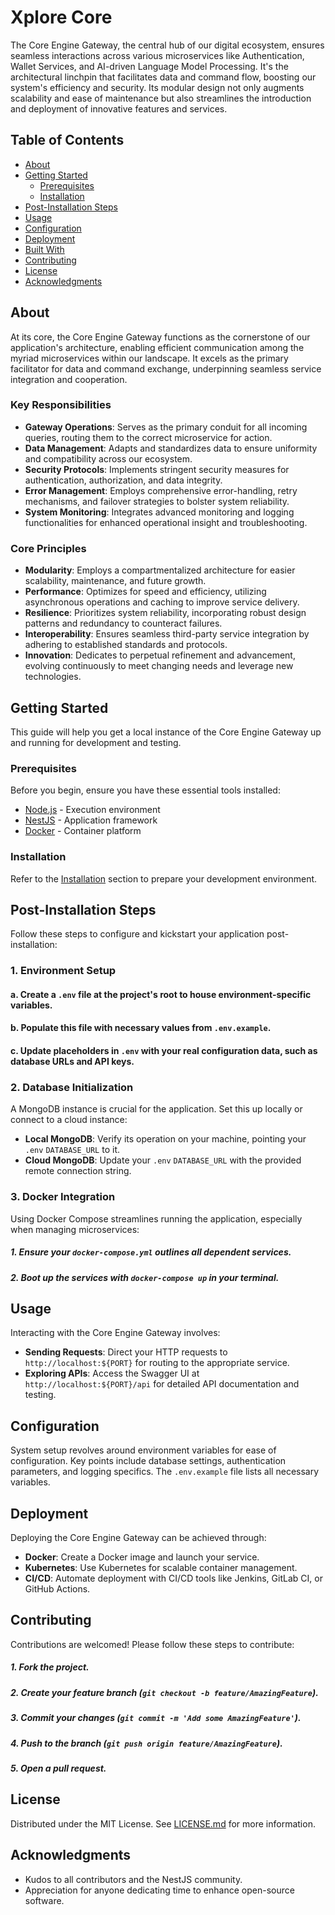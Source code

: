 # Xplore Core

The Core Engine Gateway, the central hub of our digital ecosystem, ensures seamless interactions across various microservices like Authentication, Wallet Services, and AI-driven Language Model Processing. It's the architectural linchpin that facilitates data and command flow, boosting our system's efficiency and security. Its modular design not only augments scalability and ease of maintenance but also streamlines the introduction and deployment of innovative features and services.

## Table of Contents

- [About](#about)
- [Getting Started](#getting-started)
  - [Prerequisites](#prerequisites)
  - [Installation](#installation)
- [Post-Installation Steps](#post-installation-steps)
- [Usage](#usage)
- [Configuration](#configuration)
- [Deployment](#deployment)
- [Built With](#built-with)
- [Contributing](#contributing)
- [License](#license)
- [Acknowledgments](#acknowledgments)

## About

At its core, the Core Engine Gateway functions as the cornerstone of our application's architecture, enabling efficient communication among the myriad microservices within our landscape. It excels as the primary facilitator for data and command exchange, underpinning seamless service integration and cooperation.

### Key Responsibilities

- **Gateway Operations**: Serves as the primary conduit for all incoming queries, routing them to the correct microservice for action.
- **Data Management**: Adapts and standardizes data to ensure uniformity and compatibility across our ecosystem.
- **Security Protocols**: Implements stringent security measures for authentication, authorization, and data integrity.
- **Error Management**: Employs comprehensive error-handling, retry mechanisms, and failover strategies to bolster system reliability.
- **System Monitoring**: Integrates advanced monitoring and logging functionalities for enhanced operational insight and troubleshooting.

### Core Principles

- **Modularity**: Employs a compartmentalized architecture for easier scalability, maintenance, and future growth.
- **Performance**: Optimizes for speed and efficiency, utilizing asynchronous operations and caching to improve service delivery.
- **Resilience**: Prioritizes system reliability, incorporating robust design patterns and redundancy to counteract failures.
- **Interoperability**: Ensures seamless third-party service integration by adhering to established standards and protocols.
- **Innovation**: Dedicates to perpetual refinement and advancement, evolving continuously to meet changing needs and leverage new technologies.

## Getting Started

This guide will help you get a local instance of the Core Engine Gateway up and running for development and testing.

### Prerequisites

Before you begin, ensure you have these essential tools installed:

- [Node.js](https://nodejs.org/) - Execution environment
- [NestJS](https://nestjs.com/) - Application framework
- [Docker](https://www.docker.com/) - Container platform

### Installation

Refer to the [Installation](#installation) section to prepare your development environment.

## Post-Installation Steps

Follow these steps to configure and kickstart your application post-installation:

### 1. Environment Setup

#### a. Create a `.env` file at the project's root to house environment-specific variables.
#### b. Populate this file with necessary values from `.env.example`.
#### c. Update placeholders in `.env` with your real configuration data, such as database URLs and API keys.

### 2. Database Initialization

A MongoDB instance is crucial for the application. Set this up locally or connect to a cloud instance:

- **Local MongoDB**: Verify its operation on your machine, pointing your `.env` `DATABASE_URL` to it.
- **Cloud MongoDB**: Update your `.env` `DATABASE_URL` with the provided remote connection string.

### 3. Docker Integration

Using Docker Compose streamlines running the application, especially when managing microservices:

##### 1. Ensure your `docker-compose.yml` outlines all dependent services.
##### 2. Boot up the services with `docker-compose up` in your terminal.

## Usage

Interacting with the Core Engine Gateway involves:

- **Sending Requests**: Direct your HTTP requests to `http://localhost:${PORT}` for routing to the appropriate service.
- **Exploring APIs**: Access the Swagger UI at `http://localhost:${PORT}/api` for detailed API documentation and testing.

## Configuration

System setup revolves around environment variables for ease of configuration. Key points include database settings, authentication parameters, and logging specifics. The `.env.example` file lists all necessary variables.

## Deployment

Deploying the Core Engine Gateway can be achieved through:

- **Docker**: Create a Docker image and launch your service.
- **Kubernetes**: Use Kubernetes for scalable container management.
- **CI/CD**: Automate deployment with CI/CD tools like Jenkins, GitLab CI, or GitHub Actions.

## Contributing

Contributions are welcomed! Please follow these steps to contribute:

##### 1. Fork the project.
##### 2. Create your feature branch (`git checkout -b feature/AmazingFeature`).
##### 3. Commit your changes (`git commit -m 'Add some AmazingFeature'`).
##### 4. Push to the branch (`git push origin feature/AmazingFeature`).
##### 5. Open a pull request.

## License

Distributed under the MIT License. See [LICENSE.md](LICENSE.md) for more information.

## Acknowledgments

- Kudos to all contributors and the NestJS community.
- Appreciation for anyone dedicating time to enhance open-source software.
